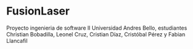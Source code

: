 # FusionLaser
Proyecto ingenieria de software II Universidad Andres Bello, estudiantes Christian Bobadilla, Leonel Cruz, Cristian Díaz, Cristóbal Pérez y Fabian Llancafil
